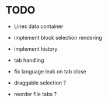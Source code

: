 # TODO

- Lines data container
- implement block selection rendering
- implement history
- tab handling
- fix language leak on tab close

- draggable selection ?
- reorder file tabs ?